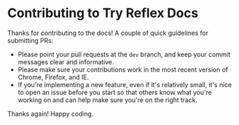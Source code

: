 # Contributing to Try Reflex Docs

Thanks for contributing to the docs! A couple of quick guidelines for submitting PRs:

- Please point your pull requests at the `dev` branch, and keep your commit messages clear and informative.
- Please make sure your contributions work in the most recent version of Chrome, Firefox, and IE.
- If you're implementing a new feature, even if it's relatively small, it's nice to open an issue before you start so that others know what you're working on and can help make sure you're on the right track.

Thanks again! Happy coding.
